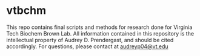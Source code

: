 # vtbchm
This repo contains final scripts and methods for research done for Virginia Tech Biochem Brown Lab.
All information contained in this repository is the intellectual property of Audrey D. Prendergast, and should be cited accordingly. 
For questions, please contact at audreyp04@vt.edu
